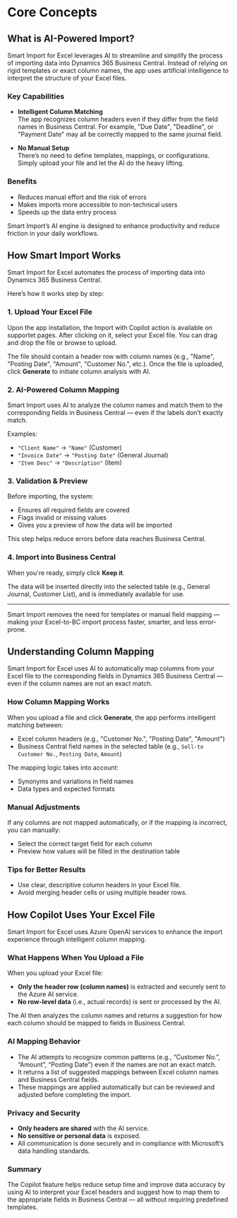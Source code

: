 # Core Concepts

## What is AI-Powered Import?

Smart Import for Excel leverages AI to streamline and simplify the process of importing data into Dynamics 365 Business Central. Instead of relying on rigid templates or exact column names, the app uses artificial intelligence to interpret the structure of your Excel files.

### Key Capabilities

- **Intelligent Column Matching**  
  The app recognizes column headers even if they differ from the field names in Business Central. For example, "Due Date", "Deadline", or "Payment Date" may all be correctly mapped to the same journal field.

- **No Manual Setup**  
  There’s no need to define templates, mappings, or configurations. Simply upload your file and let the AI do the heavy lifting.

### Benefits

- Reduces manual effort and the risk of errors  
- Makes imports more accessible to non-technical users  
- Speeds up the data entry process

Smart Import’s AI engine is designed to enhance productivity and reduce friction in your daily workflows.


## How Smart Import Works

Smart Import for Excel automates the process of importing data into Dynamics 365 Business Central.

Here’s how it works step by step:

### 1. Upload Your Excel File

Upon the app installation, the Import with Copilot action is available on supportet pages. After clicking on it,
select your Excel file. You can drag and drop the file or browse to upload.

The file should contain a header row with column names (e.g., "Name", "Posting Date", "Amount", "Customer No.", etc.).
Once the file is uploaded, click **Generate** to initiate column analysis with AI.

### 2. AI-Powered Column Mapping

Smart Import uses AI to analyze the column names and match them to the corresponding fields in Business Central — even if the labels don’t exactly match.

Examples:
- `"Client Name"` → `"Name"` (Customer)
- `"Invoice Date"` → `"Posting Date"` (General Journal)
- `"Item Desc"` → `"Description"` (Item)


### 3. Validation & Preview

Before importing, the system:
- Ensures all required fields are covered
- Flags invalid or missing values
- Gives you a preview of how the data will be imported

This step helps reduce errors before data reaches Business Central.

### 4. Import into Business Central

When you're ready, simply click **Keep it**.

The data will be inserted directly into the selected table (e.g., General Journal, Customer List), and is immediately available for use.

---

Smart Import removes the need for templates or manual field mapping — making your Excel-to-BC import process faster, smarter, and less error-prone.


## Understanding Column Mapping
Smart Import for Excel uses AI to automatically map columns from your Excel file to the corresponding fields in Dynamics 365 Business Central — even if the column names are not an exact match.

### How Column Mapping Works

When you upload a file and click **Generate**, the app performs intelligent matching between:

- Excel column headers (e.g., "Customer No.", "Posting Date", "Amount")
- Business Central field names in the selected table (e.g., `Sell-to Customer No.`, `Posting Date`, `Amount`)

The mapping logic takes into account:
- Synonyms and variations in field names  
- Data types and expected formats  

### Manual Adjustments

If any columns are not mapped automatically, or if the mapping is incorrect, you can manually:
- Select the correct target field for each column  
- Preview how values will be filled in the destination table

### Tips for Better Results

- Use clear, descriptive column headers in your Excel file.
- Avoid merging header cells or using multiple header rows.



## How Copilot Uses Your Excel File

Smart Import for Excel uses Azure OpenAI services to enhance the import experience through intelligent column mapping.

### What Happens When You Upload a File

When you upload your Excel file:

- **Only the header row (column names)** is extracted and securely sent to the Azure AI service.
- **No row-level data** (i.e., actual records) is sent or processed by the AI.

The AI then analyzes the column names and returns a suggestion for how each column should be mapped to fields in Business Central.

### AI Mapping Behavior

- The AI attempts to recognize common patterns (e.g., “Customer No.”, “Amount”, “Posting Date”) even if the names are not an exact match.
- It returns a list of suggested mappings between Excel column names and Business Central fields.
- These mappings are applied automatically but can be reviewed and adjusted before completing the import.

### Privacy and Security

- **Only headers are shared** with the AI service.
- **No sensitive or personal data** is exposed.
- All communication is done securely and in compliance with Microsoft’s data handling standards.

### Summary

The Copilot feature helps reduce setup time and improve data accuracy by using AI to interpret your Excel headers and suggest how to map them to the appropriate fields in Business Central — all without requiring predefined templates.

